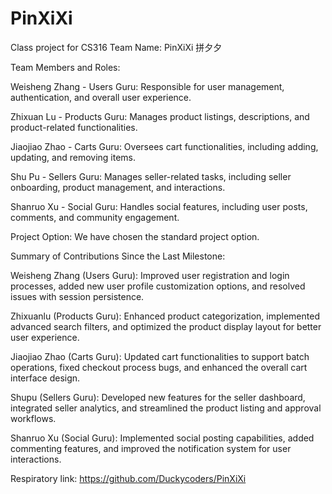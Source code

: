 # PinXiXi
Class project for CS316
Team Name: PinXiXi 拼夕夕

Team Members and Roles:

Weisheng Zhang - Users Guru: Responsible for user management, authentication, and overall user experience.

Zhixuan Lu - Products Guru: Manages product listings, descriptions, and product-related functionalities.

Jiaojiao Zhao - Carts Guru: Oversees cart functionalities, including adding, updating, and removing items.

Shu Pu - Sellers Guru: Manages seller-related tasks, including seller onboarding, product management, and interactions.

Shanruo Xu - Social Guru: Handles social features, including user posts, comments, and community engagement.


Project Option: We have chosen the standard project option.

Summary of Contributions Since the Last Milestone:

Weisheng Zhang (Users Guru): Improved user registration and login processes, added new user profile customization options, and resolved issues with session persistence. 

Zhixuanlu (Products Guru): Enhanced product categorization, implemented advanced search filters, and optimized the product display layout for better user experience.

Jiaojiao Zhao (Carts Guru): Updated cart functionalities to support batch operations, fixed checkout process bugs, and enhanced the overall cart interface design.

Shupu (Sellers Guru): Developed new features for the seller dashboard, integrated seller analytics, and streamlined the product listing and approval workflows.

Shanruo Xu (Social Guru): Implemented social posting capabilities, added commenting features, and improved the notification system for user interactions.

Respiratory link: https://github.com/Duckycoders/PinXiXi
